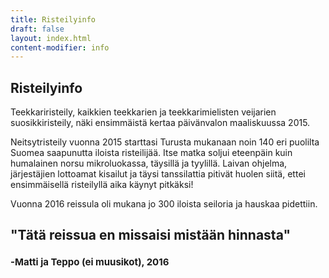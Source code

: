 ```yaml
---
title: Risteilyinfo
draft: false
layout: index.html
content-modifier: info
---
```

## Risteilyinfo

Teekkariristeily, kaikkien teekkarien ja teekkarimielisten veijarien suosikkiristeily, näki ensimmäistä kertaa päivänvalon maaliskuussa 2015.

Neitsytristeily vuonna 2015 starttasi Turusta mukanaan noin 140 eri puolilta Suomea saapunutta iloista risteilijää. Itse matka soljui eteenpäin kuin humalainen norsu mikroluokassa, täysillä ja tyylillä. Laivan ohjelma, järjestäjien lottoamat kisailut ja täysi tanssilattia pitivät huolen siitä, ettei ensimmäisellä risteilyllä aika käynyt pitkäksi!

Vuonna 2016 reissula oli mukana jo 300 iloista seiloria ja hauskaa pidettiin.

<h2 style="padding-bottom: 0">"Tätä reissua en missaisi mistään hinnasta" </h2>
<h2 style="padding-top: 0; font-size: 15px"> -Matti ja Teppo (ei muusikot), 2016</h2>

